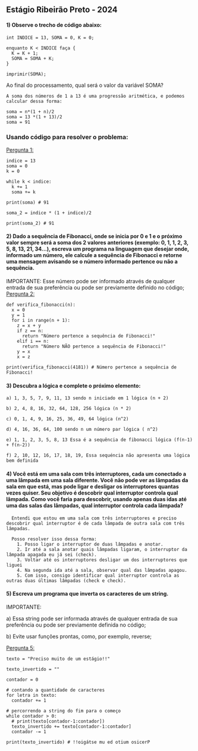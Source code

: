 ## Estágio Ribeirão Preto - 2024

#### 1) Observe o trecho de código abaixo:
````
int INDICE = 13, SOMA = 0, K = 0;

enquanto K < INDICE faça {
  K = K + 1;
  SOMA = SOMA + K;
}

imprimir(SOMA);

````

Ao final do processamento, qual será o valor da variável SOMA?

````
A soma dos números de 1 a 13 é uma progressão aritmética, e podemos calcular dessa forma:

soma = n*(1 + n)/2
soma = 13 *(1 + 13)/2 
soma = 91

````

### Usando código para resolver o problema:
[Pergunta 1: ](https://github.com/MurilodioPy/desafio/blob/main/pergunta_1.py)

````
indice = 13
soma = 0
k = 0

while k < indice:
  k += 1
  soma += k

print(soma) # 91

soma_2 = indice * (1 + indice)/2

print(soma_2) # 91

````
#### 2) Dado a sequência de Fibonacci, onde se inicia por 0 e 1 e o próximo valor sempre será a soma dos 2 valores anteriores (exemplo: 0, 1, 1, 2, 3, 5, 8, 13, 21, 34...), escreva um programa na linguagem que desejar onde, informado um número, ele calcule a sequência de Fibonacci e retorne uma mensagem avisando se o número informado pertence ou não a sequência.

IMPORTANTE:
Esse número pode ser informado através de qualquer entrada de sua preferência ou pode ser previamente definido no código;
[Pergunta 2: ](https://github.com/MurilodioPy/desafio/blob/main/pergunta_2.py)
````
def verifica_fibonacci(n):
  x = 0
  y = 1
  for i in range(n + 1):
    z = x + y
    if z == n:
      return "Número pertence a sequência de Fibonacci!"
    elif i == n:
      return "Número NÃO pertence a sequência de Fibonacci!"
    y = x
    x = z

print(verifica_fibonacci(4181)) # Número pertence a sequência de Fibonacci!

````

#### 3) Descubra a lógica e complete o próximo elemento:

````
a) 1, 3, 5, 7, 9, 11, 13 sendo n iniciado em 1 lógica (n + 2)

b) 2, 4, 8, 16, 32, 64, 128, 256 lógica (n * 2)

c) 0, 1, 4, 9, 16, 25, 36, 49, 64 lógica (n^2)

d) 4, 16, 36, 64, 100 sendo n um número par lógica ( n^2)

e) 1, 1, 2, 3, 5, 8, 13 Essa é a sequência de fibonacci lógica (f(n-1) + f(n-2))

f) 2, 10, 12, 16, 17, 18, 19, Essa sequéncia não apresenta uma lógica bem definida

````

#### 4) Você está em uma sala com três interruptores, cada um conectado a uma lâmpada em uma sala diferente. Você não pode ver as lâmpadas da sala em que está, mas pode ligar e desligar os interruptores quantas vezes quiser. Seu objetivo é descobrir qual interruptor controla qual lâmpada. Como você faria para descobrir, usando apenas duas idas até uma das salas das lâmpadas, qual interruptor controla cada lâmpada?

````
  Entendi que estou em uma sala com três interruptores e preciso descobrir qual interruptor é de cada lâmpada de outra sala com três lâmpadas.
  
  Posso resolver isso dessa forma: 
    1. Posso ligar o interruptor de duas lâmpadas e anotar.
    2. Ir até a sala anotar quais lâmpadas ligaram, o interruptor da lâmpada apagada eu já sei (check).
    3. Voltar até os interruptores desligar um dos interruptores que liguei
    4. Na segunda ida até a sala, observar qual das lâmpadas apagou.
    5. Com isso, consigo identificar qual interruptor controla as outras duas últimas lâmpadas (check e check).

````
     
#### 5) Escreva um programa que inverta os caracteres de um string.

IMPORTANTE:

a) Essa string pode ser informada através de qualquer entrada de sua preferência ou pode ser previamente definida no código;

b) Evite usar funções prontas, como, por exemplo, reverse;

[Pergunta 5: ](https://github.com/MurilodioPy/desafio/blob/main/pergunta_5.py)

````
texto = "Preciso muito de um estágio!!"

texto_invertido = ""

contador = 0

# contando a quantidade de caracteres
for letra in texto:
  contador += 1

# percorrendo a string do fim para o começo
while contador > 0:
  # print(texto[contador-1:contador])
  texto_invertido += texto[contador-1:contador]
  contador -= 1

print(texto_invertido) # !!oigátse mu ed otium osicerP

````
